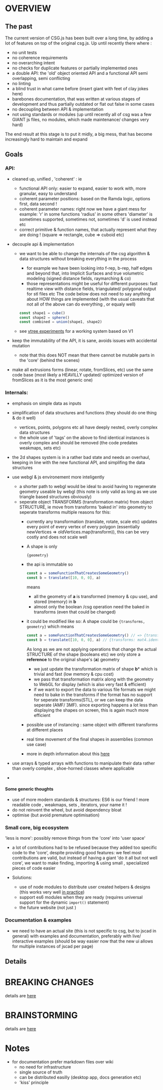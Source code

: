 

# OVERVIEW

## The past

The current version of CSG.js has been built over  a long time, by adding a lot of features on top of the original csg.js.
Up until recently there where :
  - no unit tests
  - no coherence requirements
  - no overarching intent
  - no checks for duplicate features or partially implemented ones
  - a double API: the 'old' object oriented API and a functional API semi overlapping, semi conflicting
  - no linting
  - a blind trust in what came before (insert giant with feet of clay jokes here)
  - barebones documentation, that was written at various stages of development and thus partially outdated or flat out 
  false in some cases
  - no decoupling between API & implementation
  - not using standards or modules (up until recently all of csg was a few GIANT js files, no modules, which made maintenance/ changes very hard)

The end result at this stage is to put it midly, a big mess, that has become increasingly hard to maintain and expand

## Goals

### API: 
  - cleaned up, unified , 'coherent' : ie 
    - functional API only: easier to expand, easier to work with, more granular, easy to understand
    - coherent parameter positions: based on the Ramda logic, options first, data second ! 
    - coherent parameter names: right now we have a giant mess for example: 
      'r' in some functions
      'radius' in some others
      'diameter' is sometimes supported, sometimes not, sometimes 'd' is used instead etc
    - correct primitive & function names, that actually represent what they are doing ! (square => rectangle, cube => cuboid etc)
  
  - decouple api & implementation
    - we want to be able to change the internals of the csg algorithm & data structures without breaking everything
    in the process
      - for example we have been looking into f-rep, b-rep, half edges and beyond that, into Implicit Surfaces and true volumetric modeling (signed distance fields, raymarching & co)
      -  those representations might be useful for different purposes: fast realtime view with distance fields, triangulated/ polygonal output for stl files etc
      The code below does not need to say anything about HOW things are implemented (with the usual caveats that not all of the above can do everything , or equaly well)
  
      ```javascript 
      const shape1 = cube()
      const shape2 = sphere()
      const combined = union(shape1, shape2)
      ``` 
    
    - see [vtree experiments](https://github.com/kaosat-dev/jscad-tree-experiments) for a working system based on V1
  
  - keep the immutability of the API, it is sane, avoids issues with accidental mutation
    - note that this does NOT mean that there cannot be mutable parts in the 'core' (behind the scenes)
  - make all extrusions forms (linear, rotate, fromSlices, etc) use the same code base (most likely a HEAVILLY updated/ optimized version of fromSlices as it is the most generic one)
  
### Internals: 
  - emphasis on simple data as inputs

  - simplification of data structures and functions (they should do one thing & do it well)
    - vertices, points, polygons etc all have deeply nested, overly complex data structures
    - the whole use of 'tags' on the above to find identical instances is overly complex and should be removed (the code predates weakmaps, sets etc)
  
  - the 2d shapes system is in a rather bad state and needs an overhaul, keeping in line with the new functional API,
  and simplifing the data structures

  - use webgl & js environement more inteligently
    - a shorter path to webgl would be ideal to avoid having to regenerate geometry useable by webgl (this note is only valid as long as we use triangle based structures obviously)
    - seperate object TRANSFORMS (transformation matrix) from object STRUCTURE, ie move from transforms 'baked in'
    into geometry to seperate transforms
      multiple reasons for this:
        * currently any transformation (translate, rotate, scale etc) updates every point of every vertex of every polygon (essentially newVertices => oldVertices.map(transform)), this can be very costly and does not scale well
        * A shape is only 
          ```javascript
          {geometry}
          ```
        * the api is immutable so 
          ```javascript
          const a = someFunctionThatCreatesSomeGeometry()
          const b = translate([10, 0, 0], a)
          ```
          means
          - all the geometry of **a** is transformed (memory & cpu use), and stored (memory) in **b**
          - almost only the boolean /csg operation need the baked in transforms (even that could be changed)

        * it could be modified like so:
          A shape could be ```{transforms, geometry}```
          which means
          ```javascript
          const a = someFunctionThatCreatesSomeGeometry() // => {transforms: mat4.identity(), geometry}
          const b = translate([10, 0, 0], a) // {transforms: mat4.identity() * mat4.translation([10, 0,0]), geometry }
          ```
          As long as we are not applying operations that change the actual STRUCTURE of the shape (booleans etc) 
          we only store a **reference** to the original shape's (**a**) geometry
          * we just update the transformation matrix of shape **b*** which is trivial and fast (low memory & cpu cost)
          * we pass that transformation matrix along with the geometry to WebGL for display (which is also very fast & efficient)
          * if we want to export the data to various file formats we might need to bake in the transforms if the format has no support for seperate transforms(STL), or we can keep the data seperate (AMF/ 3MF).
          since exporting happens a lot less than displaying the shapes on screen, this is again much more efficient

        * possible use of instancing : same object with different transforms at different places
        * real time movement of the final shapes in assemblies (common use case)
        * more in depth information about this [here](./V2-BRAINSTORM.md##capabilities)
        
  
  - use arrays & typed arrays with functions to manipulate their data rather than overly complex , shoe-horned classes where applicable

  - 


 #### Some generic thoughts

  - use of more modern standards & structures: ES6 is our friend ! more readable code , weakmaps, sets , iterators, your name it !
  - do not reinvent the wheel, but avoid dependency bloat
  - optimise (but avoid premature optimisation)

### Small core, big ecosystem 

'less is more': possibly remove things from the 'core' into 'user space' 
  - a lot of contributions had to be refused because they added too specific code to the 'core', despite providing good
  features: we feel most contributions are valid, but instead of having a giant 'do it all but not well core', we want to make finding, importing & using small , specialized pieces of code easier

  - Solutions:
    - use of node modules to distribute user created helpers & designs (this works very well [in practice](https://github.com/PiRo-bots/kiwikee/tree/master/cad/kiwikee))
    - support es6 modules when they are ready (requires universal support for the dynamic `import()` statement)
    - the future website (not just )

### Documentation & examples

- we need to have an actual site (this is not specific to csg, but to jscad in general) with examples and documentation, preferably with live/ interactive examples (should be way easier now that the new ui allows for multiple instances of jscad per page)

## Details

# BREAKING CHANGES

details are [here](V2-BREAKING-CHANGES.md)

# BRAINSTORMING

details are [here](V2-BRAINSTORM.md)

# Notes

- for documentation prefer markdown files over wiki
  - no need for infrastructure
  - single source of truth
  - can be distributed easilly (desktop app, docs generation etc)
  - 'kiss' principle

